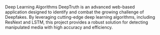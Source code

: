 Deep Learning Algorithms
DeepTruth is an advanced web-based application designed to identify and combat the growing challenge of Deepfakes. By leveraging cutting-edge deep learning algorithms, including ResNext and LSTM, this project provides a robust solution for detecting manipulated media with high accuracy and efficiency.
